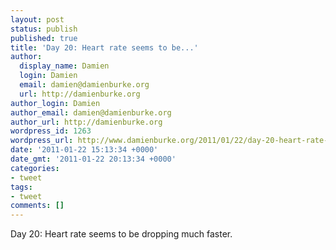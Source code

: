```yaml
---
layout: post
status: publish
published: true
title: 'Day 20: Heart rate seems to be...'
author:
  display_name: Damien
  login: Damien
  email: damien@damienburke.org
  url: http://damienburke.org
author_login: Damien
author_email: damien@damienburke.org
author_url: http://damienburke.org
wordpress_id: 1263
wordpress_url: http://www.damienburke.org/2011/01/22/day-20-heart-rate-seems-to-be/
date: '2011-01-22 15:13:34 +0000'
date_gmt: '2011-01-22 20:13:34 +0000'
categories:
- tweet
tags:
- tweet
comments: []
---
```

<p>Day 20: Heart rate seems to be dropping much faster.</p>
